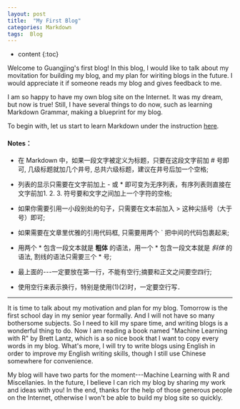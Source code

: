 ```yaml
---
layout: post
title:  "My First Blog"
categories: Markdown
tags:  Blog
--- 
```


* content
{:toc}

Welcome to Guangjing's first blog! In this blog, I would like to talk about my movitation for building my blog, and my plan for wiriting blogs in the future. I would appreciate it if someone reads my blog and gives feedback to me.  




I am so happy to have my own blog site on the Internet. It was my dream, but now is true! Still, I have several things to do now, such as learning Markdown Grammar, making a blueprint for my blog.   

To begin with, let us start to learn Markdown under the instruction [here](http://www.jianshu.com/p/1e402922ee32/).    

#### **Notes：**

* 在 Markdown 中，如果一段文字被定义为标题，只要在这段文字前加 # 号即可, 几级标题就加几个井号, 总共六级标题，建议在井号后加一个空格;  

* 列表的显示只需要在文字前加上 - 或 * 即可变为无序列表，有序列表则直接在文字前加1. 2. 3. 符号要和文字之间加上一个字符的空格;  

* 如果你需要引用一小段别处的句子，只需要在文本前加入 > 这种尖括号（大于号）即可;  

* 如果需要在文章里优雅的引用代码框, 只需要用两个 \` 把中间的代码包裹起来;  

* 用两个 * 包含一段文本就是 **粗体** 的语法，用一个 * 包含一段文本就是 *斜体*  的语法, 割线的语法只需要三个 * 号; 

* 最上面的---一定要放在第一行，不能有空行;摘要和正文之间要空四行; 

* 使用空行来表示换行，特别是使用(1)(2)时，一定要空行写．

***  
It is time to talk about my motivation and plan for my blog. Tomorrow is the first school day in my senior year formally. And I will not have so many bothersome subjects. So I need to kill my spare time, and writing blogs is a wonderful thing to do. Now I am reading a book named "Machine Learning with R" by Brett Lantz, which is a so nice book that I want to copy every words in my blog. What's more, I will try to write blogs using English in order to improve my English writing skills, though I still use Chinese somewhere for convenience.  

My blog will have two parts for the moment---Machine Learning with R and Miscellanies. In the future, I believe I can rich my blog by sharing my work and ideas with you! In the end, thanks for the help of those generous people on the Internet, otherwise I won't be able to build my blog site so quickly. 
